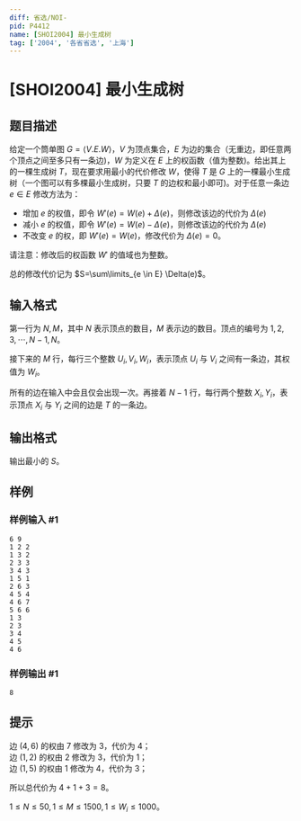 ```yaml
---
diff: 省选/NOI-
pid: P4412
name: [SHOI2004] 最小生成树
tag: ['2004', '各省省选', '上海']
---
```

# [SHOI2004] 最小生成树
## 题目描述


给定一个筒单图 $G=\langle V.E.W\rangle$，$V$ 为顶点集合，$E$ 为边的集合（无重边，即任意两个顶点之间至多只有一条边)，$W$ 为定义在 $E$ 上的权函数（值为整数)。给出其上的一棵生成树 $T$，现在要求用最小的代价修改 $W$，使得 $T$ 是 $G$ 上的一棵最小生成树（一个图可以有多棵最小生成树，只要 $T$ 的边权和最小即可)。对于任意一条边 $e \in E$ 修改方法为：

- 增加 $e$ 的权值，即令 $W'(e)=W(e)+\Delta(e)$，则修改该边的代价为 $\Delta(e)$
- 减小 $e$ 的权值，即令 $W'(e)=W(e)-\Delta(e)$，则修改该边的代价为 $\Delta(e)$
- 不改变 $e$ 的权，即 $W'(e)=W(e)$，修改代价为 $\Delta(e)=0$。

请注意：修改后的权函数 $W'$ 的值域也为整数。

总的修改代价记为 $S=\sum\limits_{e \in E} \Delta(e)$。
## 输入格式

第一行为 $N,M$，其中 $N$ 表示顶点的数目，$M$ 表示边的数目。顶点的编号为 $1,2,3,\cdots,N-1,N$。

接下来的 $M$ 行，每行三个整数 $U_i,V_i,W_i$，表示顶点 $U_i$ 与 $V_i$ 之间有一条边，其权值为 $W_i$。

所有的边在输入中会且仅会出现一次。再接着 $N-1$ 行，每行两个整数 $X_i,Y_i$，表示顶点 $X_i$ 与 $Y_i$ 之间的边是 $T$ 的一条边。
## 输出格式

输出最小的 $S$。
## 样例

### 样例输入 #1
```
6 9
1 2 2
1 3 2
2 3 3
3 4 3
1 5 1
2 6 3
4 5 4
4 6 7
5 6 6
1 3
2 3
3 4
4 5
4 6
```
### 样例输出 #1
```
8

```
## 提示

边 $(4,6)$ 的权由 $7$ 修改为 $3$，代价为 $4$；  
边 $(1,2)$ 的权由 $2$ 修改为 $3$，代价为 $1$；  
边 $(1,5)$ 的权由 $1$ 修改为 $4$，代价为 $3$；  

所以总代价为 $4+1+3=8$。

$1 \le N \le 50,1 \le M \le 1500,1 \le W_i \le 1000$。
